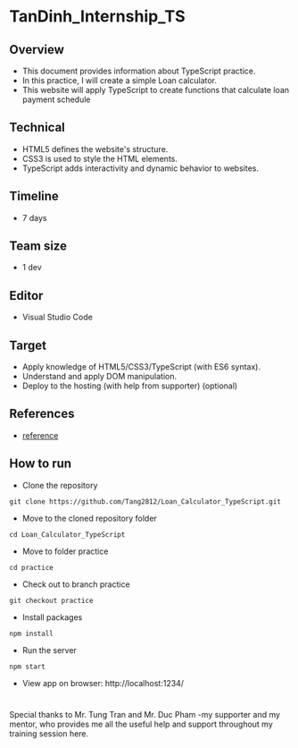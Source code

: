 # TanDinh_Internship_TS
## Overview
* This document provides information about TypeScript practice.
* In this practice, I will create a simple Loan calculator.
* This website will apply TypeScript to create functions that calculate loan payment schedule
## Technical
* HTML5 defines the website's structure.
* CSS3 is used to style the HTML elements.
* TypeScript adds interactivity and dynamic behavior to websites.
## Timeline
* 7 days
## Team size
* 1 dev
## Editor
* Visual Studio Code
## Target
* Apply knowledge of HTML5/CSS3/TypeScript (with ES6 syntax).
* Understand and apply DOM manipulation.
* Deploy to the hosting (with help from supporter) (optional)
## References
* [reference](https://techcombank.com/en/tools-utilities/calculators/loan-repayment-schedule)
## How to run
* Clone the repository
```
git clone https://github.com/Tang2812/Loan_Calculator_TypeScript.git
```
* Move to the cloned repository folder
```
cd Loan_Calculator_TypeScript
```
* Move to folder practice
```
cd practice
```
* Check out to branch practice
```
git checkout practice
```
* Install packages
```
npm install
```
* Run the server
```
npm start
```
* View app on browser: http://localhost:1234/
#
Special thanks to Mr. Tung Tran and Mr. Duc Pham -my supporter and my mentor, who provides me all the useful help and support throughout my training session here.

